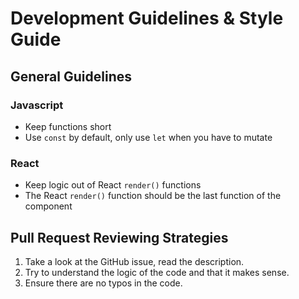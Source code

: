 # Development Guidelines & Style Guide

## General Guidelines

### Javascript

- Keep functions short
- Use `const` by default, only use `let` when you have to mutate

### React

- Keep logic out of React `render()` functions
- The React `render()` function should be the last function of the component

## Pull Request Reviewing Strategies

1. Take a look at the GitHub issue, read the description.
2. Try to understand the logic of the code and that it makes sense.
3. Ensure there are no typos in the code.
